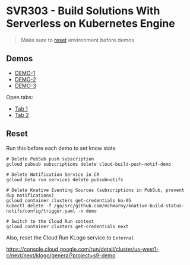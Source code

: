 # SVR303 - Build Solutions With Serverless on Kubernetes Engine

> Make sure to [reset](#Reset) environment before demos

## Demos

* [DEMO-1](DEMO-1.md)
* [DEMO-2](DEMO-2.md)
* [DEMO-3](DEMO-3.md)

Open tabs:

* [Tab 1](http://aerial-tiler.default.130.211.124.0.xip.io/preview?url=gs://3f23a0a4-3381-4382-b273-9f45e936b91b/analytics-ready/pansharpened/DIM_SPOT6_PMS_201809181528155_ORT_3317561101.tif&pmin=2&pmax=98&linearStretch=true#14/35.28942974756265/-77.58146996050691)
* [Tab 2](http://aerial-tiler.default.130.211.124.0.xip.io/preview?url=gs://3f23a0a4-3381-4382-b273-9f45e936b91b/analytics-ready/pansharpened/DIM_SPOT6_PMS_201809181528155_ORT_3317561101.tif#14/35.28942974756265/-77.58146996050691)

## Reset

Run this before each demo to set know state

```shell
# Delete PubSub push subscription
gcloud pubsub subscriptions delete cloud-build-push-notif-demo

# Delete Notification Service in CR
gcloud beta run services delete pubsubnotifs

# Delete Knative Eventing Sources (subscriptions in PubSub, prevent dup notifications)
gcloud container clusters get-credentials kn-05
kubectl delete -f /go/src/github.com/mchmarny/knative-build-status-notifs/config/trigger.yaml -n demo

# Switch to the Cloud Run context
gcloud container clusters get-credentials next
```

Also, reset the Cloud Run KLogo service to `External`

https://console.cloud.google.com/run/detail/cluster/us-west1-c/next/next/klogo/general?project=s9-demo

